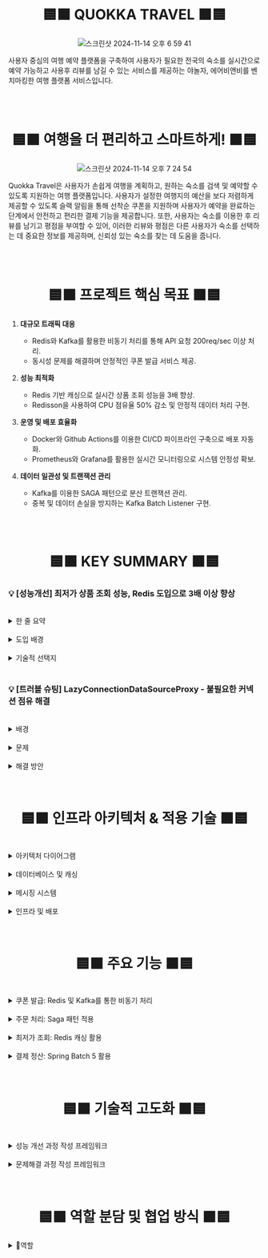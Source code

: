 <div align="center">

# 🟦🟧 QUOKKA TRAVEL 🟧🟦

![스크린샷 2024-11-14 오후 6 59 41](https://github.com/user-attachments/assets/f3e4bc05-86a7-4916-b805-b1bac7a6fcf3)

</div>

사용자 중심의 여행 예약 플랫폼을 구축하여 사용자가 필요한 전국의 숙소를 실시간으로 예약 가능하고 사용후 리뷰를 남길 수 있는 서비스를 제공하는 야놀자, 에어비앤비를 벤치마킹한 여행 플랫폼 서비스입니다.


<br>
<br>

<div align="center">

# 🟦🟧 여행을 더 편리하고 스마트하게! 🟧🟦

![스크린샷 2024-11-14 오후 7 24 54](https://github.com/user-attachments/assets/355f0d16-6132-4aca-a20f-ac800880b114)

</div>

Quokka Travel은 사용자가 손쉽게 여행을 계획하고, 원하는 숙소를 검색 및 예약할 수 있도록 지원하는 여행 플랫폼입니다. 사용자가 설정한 여행지의 예산을 보다 저렴하게 제공할 수 있도록 슬랙 알림을 통해 선착순 쿠폰을 지원하며 사용자가 예약을 완료하는 단계에서 안전하고 편리한 결제 기능을 제공합니다. 또한, 사용자는 숙소를 이용한 후 리뷰를 남기고 평점을 부여할 수 있어, 이러한 리뷰와 평점은 다른 사용자가 숙소를 선택하는 데 중요한 정보를 제공하며, 신뢰성 있는 숙소를 찾는 데 도움을 줍니다.

<br>
<br>

<div align="center">

# 🟦🟧 프로젝트 핵심 목표 🟧🟦

</div>

1. **대규모 트래픽 대응**
    - Redis와 Kafka를 활용한 비동기 처리를 통해 API 요청 200req/sec 이상 처리.
    - 동시성 문제를 해결하며 안정적인 쿠폰 발급 서비스 제공.

2. **성능 최적화**
    - Redis 기반 캐싱으로 실시간 상품 조회 성능을 3배 향상.
    - Redisson을 사용하여 CPU 점유율 50% 감소 및 안정적 데이터 처리 구현.

3. **운영 및 배포 효율화**
    - Docker와 Github Actions를 이용한 CI/CD 파이프라인 구축으로 배포 자동화.
    - Prometheus와 Grafana를 활용한 실시간 모니터링으로 시스템 안정성 확보.

4. **데이터 일관성 및 트랜잭션 관리**
    - Kafka를 이용한 SAGA 패턴으로 분산 트랜잭션 관리.
    - 중복 및 데이터 손실을 방지하는 Kafka Batch Listener 구현.


<div align="center">

<br>
<br>

# 🟦🟧 KEY SUMMARY 🟧🟦

</div>

### 💡 [성능개선] 최저가 상품 조회 성능, Redis 도입으로 3배 이상 향상
<br>
<details>
<summary> 한 줄 요약 </summary> 
  <br>
   - Redis 도입으로 기존 DB 조회보다 **348% 성능 개선**  
   - 대규모 트래픽 환경에서도 안정적인 서비스 유지  

![성능 개선 이미지]
</details>
<br>
<details>
<summary> 도입 배경 </summary> 
   - 상품의 최저가를 제공하기 위해 외부 서버에서 제공하는 타임세일 상품의 할인율과 상품 자체의 할인율을 비교하는 기능이 필요  
</details>
<br>
<details>
<summary> 기술적 선택지 </summary>

1. **DB 데이터 적재**
    - 스케줄링 작업으로 짧은 시간 내 대량의 데이터를 수정하는 것은 데이터베이스에 과도한 부하 발생
    - 상품 자체의 할인율과 타임세일 할인율을 분리하여 별도 컬럼 저장 필요

2. **Redis 캐싱**
    - 실시간 최저가 할인율로 최신 정보와 가격 제공
    - TTL 설정으로 타임세일 종료 시 자동 데이터 삭제

**결론:** Redis 도입을 결정하여 성능 및 효율성을 크게 개선
</details>
<br>

### 💡 [트러블 슈팅] LazyConnectionDataSourceProxy - 불필요한 커넥션 점유 해결
<br>
<details>
<summary> 배경 </summary>
   - **스프링 배치 5버전 도입**  
     - 정산은 실시간이 아닌, 이용자가 적은 시간에 일괄 처리하도록 배치 선택  
     - 메인 DB와 배치 메타데이터 DB 분리 필요  
   - **배치 메타데이터 테이블 생성 필수화**  
     - 메타데이터 전용 DB를 나누는 구조로 전환  
   - **멀티 DataSource 구성**  
     - 메인 DataSource와 배치 DataSource로 데이터베이스 모듈 구분  
</details>
<br>
<details>
<summary> 문제 </summary>  
  <br>
  - 실제 DB 요청 없이도 불필요한 커넥션 점유 발생  
  - 스프링은 트랜잭션 진입 시 커넥션 풀에서 커넥션을 점유  
  - 멀티 DataSource로 인해 두 DataSource 모두 커넥션 점유  
</details>

<br>

<details>

  <summary> 해결 방안 </summary>
  <br>
  - **LazyConnectionDataSourceProxy 클래스 사용**  
  - 실제 DB 요청 전까지 커넥션 점유를 지연시키는 프록시 DataSource 활용  

![LazyConnectionDataSourceProxy 이미지]

- 이를 통해 **실제 DB 요청 시에만 커넥션 점유**로 불필요한 리소스 낭비를 해결
</details>

<br>
<br>

<div align="center">

# 🟦🟧 인프라 아키텍처 & 적용 기술 🟧🟦

</div>

<br>

<details>
  <summary> 아키텍처 다이어그램 </summary>
  <br>
  위 아키텍처는 **MSA 기반의 이커머스 서비스** 구조를 나타냅니다.  
  각 모듈은 Redis, Kafka를 통해 통신하며, Docker로 컨테이너화되어 CI/CD를 통해 자동 배포됩니다.
</details>

<br>

<details>
  <summary> 데이터베이스 및 캐싱 </summary>
  <br>
  1. **Redis**  
  - **적용 위치**: 캐시 서버  
  - **사용 이유**: 실시간 상품 할인율과 최저가 조회 성능 향상. TTL 설정으로 타임세일 종료 시 데이터 자동 삭제. 
</details>

<br>

<details>
  <summary> 메시징 시스템 </summary>
  <br>
  1. **Apache Kafka**  
  - **적용 위치**: 서비스 간 비동기 통신  
  - **사용 이유**: 대규모 메시지 처리를 위한 안정적 메시징 큐 구현.  
  - **구체적 역할**: 주문 생성 시 재고 차감, 쿠폰 적용 등 서비스 간 데이터 일관성 보장.
</details>

<br>

<details>
  <summary> 인프라 및 배포 </summary>
  <br>
1. **Docker**  
  - **적용 위치**: 모든 서비스 컨테이너화  
  - **사용 이유**: 환경 이식성과 배포 속도 개선.  

2. **Github Actions**
- **적용 위치**: CI/CD 파이프라인
- **사용 이유**: 자동화된 코드 품질 검사와 배포 구현.

3. **Prometheus & Grafana**
    - **적용 위치**: 실시간 모니터링
    - **사용 이유**: 주요 메트릭(트래픽, CPU 사용량 등) 수집 및 시각화로 장애 발생 시 빠른 대응 가능.
</details>


<br>
<br>

<div align="center">

# 🟦🟧 주요 기능 🟧🟦

</div>

<br>

<details>
  <summary> 쿠폰 발급: Redis 및 Kafka를 통한 비동기 처리 </summary>
  <br>
### 🍁 **쿠폰 발급: Redis 및 Kafka를 통한 비동기 처리**
- 대용량 트래픽을 수용하기 위해 Redis와 Kafka를 활용한 비동기 쿠폰 발급 시스템 구현.
- Redis Lua Script로 동시성 제어 및 쿠폰 발급 상태 관리.
</details>

<br>

<details>
  <summary> 주문 처리: Saga 패턴 적용 </summary>
  <br>
### 🍁 **쿠폰 발급: Redis 및 Kafka를 통한 비동기 처리**
- 대용량 트래픽을 수용하기 위해 Redis와 Kafka를 활용한 비동기 쿠폰 발급 시스템 구현.
- Redis Lua Script로 동시성 제어 및 쿠폰 발급 상태 관리.
</details>

<br>

<details>
  <summary> 최저가 조회: Redis 캐싱 활용 </summary>
  <br>
### 🍁 **쿠폰 발급: Redis 및 Kafka를 통한 비동기 처리**
- 대용량 트래픽을 수용하기 위해 Redis와 Kafka를 활용한 비동기 쿠폰 발급 시스템 구현.
- Redis Lua Script로 동시성 제어 및 쿠폰 발급 상태 관리.
</details>

<br>

<details>
  <summary> 결제 정산: Spring Batch 5 활용 </summary>
  <br>
### 🍁 **쿠폰 발급: Redis 및 Kafka를 통한 비동기 처리**
- 대용량 트래픽을 수용하기 위해 Redis와 Kafka를 활용한 비동기 쿠폰 발급 시스템 구현.
- Redis Lua Script로 동시성 제어 및 쿠폰 발급 상태 관리.
</details>

<br>
<br>

<div align="center">

# 🟦🟧 기술적 고도화 🟧🟦

</div>

<br>

<details>
  <summary> 성능 개선 과정 작성 프레임워크 </summary>
  <br>
[내가 구현한 기능]

[주요 로직]

[배경]

[요구사항]

[선택지]

[의사결정/사유]

</details>

<br>

<details>
  <summary> 문제해결 과정 작성 프레임워크 </summary>
  <br>
[성능 개선 / 코드 개선 요약]

[문제 정의]

[가설]

[해결 방안]
- 문제 해결을 위한 의사결정 과정
- 해결 과정

[해결 완료]
- 결과
- 전후 데이터 비교

[회고]
- 기술의 장단점
- 다시 시도한다면?
</details>

<br>
<br>

<div align="center">

# 🟦🟧 역할 분담 및 협업 방식 🟧🟦

</div>

<details>
  <summary> 역할 </summary>
  <br>
| 이름   | 포지션   | 담당(개인별 기여점)                                                                                                            | Github 링크                       |
|--------|----------|-----------------------------------------------------------------------------------------------------------------------------|-----------------------------------|
| 김ㅇㅇ | 리더     | ▶ **결제**: 토스페이먼츠 PG 연동, 간편결제 구현<br>▶ **정산**: 스프링 배치 활용 (Jpa → Jdbc 변경하여 4.6배 개선)<br>▶ **배포**: 멀티모듈 설정, 멀티 데이터소스 설정, Graceful Shutdown 구현, CI/CD 적용 | [🍁 깃헙링크] |
| 조ㅇㅇ | 부리더   | ▶ **쿠폰**: Redis Lua Script를 통한 동시성 제어 및 대규모 트래픽 제어<br>▶ **타임세일**: Kafka 비동기 발급 처리, 분산락을 통한 동시성 제어                          | [🍁 깃헙링크]    |
| 박ㅇㅇ | 팀원     | ▶ **주문**: MSA 기반 주문 로직 구현, Kafka 기반 SAGA 패턴 적용<br>▶ **스케줄러**: 결제 단계 주문 자동 삭제                                                | [🍁 깃헙링크]     |
| 정ㅇㅇ | 팀원     | ▶ **유레카 & 게이트웨이**: CircuitBreaker, Retry 장애 대응 구축<br>▶ **유저**: Kafka Batch Listener를 활용한 대용량 데이터 적재<br>▶ **상품**: Redis 최저가 조회 성능 개선, Kafka 비동기 통신 구현 | [🍁 깃헙링크]    |


<br>

<details>
  <summary> 그라운드 룰 </summary>
  <br>
🍁 **문제 발생 시 즉시 공유**  
- 문제가 발생하면 팀원들에게 빠르게 상황을 공유하여 협력 해결.

🍁 **정규 시간 내 풀타임 화면 공유**
- 업무 시간 동안 항상 화면을 공유하여 투명한 협업 유지.

🍁 **사소한 것도 질문하기**
- 궁금한 점이나 막힌 부분은 사소한 것이라도 즉시 물어보고 해결.

🍁 **스크럼에서 트러블 슈팅 및 구현 사항 설명**
- 매일 스크럼 시간에 구현 진행 상황과 문제 해결 과정을 공유.

🍁 **1Day, 1Issue, 1PR 원칙**
- 하루에 하나의 이슈를 처리하고 PR 생성.

🍁 **1PR 당 3개 이상의 리뷰 남기기**
- 각 PR에 대해 최소 3개의 리뷰를 작성하여 코드 품질을 개선.
</details>

<br>
<br>

<div align="center">

# 🟦🟧 성과 및 회고 🟧🟦

</div>


<br>
<br>
<br>
<br>
<br>
<br>
# ✈️ Quokka Travel

QuokkaTravel은 쿼카와 함께 여행을 다니며 여행지의 사람들과 커뮤니케이션을 할 수 있는 서비스입니다.

> 여행 숙소 정보를 확인하고, 여행이 시작되면 여행지의 사람들과 **대화**를 나눌 수 있습니다.
> 여행지의 다양한 이벤트와 함께 행복한 여행을 할 수 있습니다.

### 기능 1

- 여행지 숙소 예약

### 기능 2

- 여행지에 대해서 다양한 사람들과의 대화를 할 수 있는 오픈채팅

---

# ✔︎ Index

1. [팀 소개](#👨‍👦‍👦-팀-소개)
2. [주요 기능](#💡-주요-기능)
3. [Framework](#📚-Framework)
4. [기술 특장점](#🛠-기술-특장점)
5. [Challenges & TroubleShooting](#Challenges-and-TroubleShooting)
6. [라이센스](#라이센스)
7. [문의](#문의)

---

# 👨‍👨‍👦‍👦 팀 소개

|         [배주희]          |         [이재현]          |          [이승언]           |         [안동환]          |         [안예환]          |
| :---: | :---: | :---: | :---: | :---: |
| ![DALL·E-2024-11-06-21 27](https://github.com/user-attachments/assets/2affac05-5b2c-47f4-a894-85205e3d1bc1) | ![DALL·E-2024-11-06-21 22](https://github.com/user-attachments/assets/f5a19c45-d6e0-421d-8eb6-37b253c6cffb) | ![DALL·E-2024-11-06-21 37_1](https://github.com/user-attachments/assets/3c7ca556-9035-421c-b1e4-1a9c45aa6589) | ![DALL·E-2024-11-06-21 37](https://github.com/user-attachments/assets/b9f08ce2-f4af-41a6-b8c7-ad5e0316a03e) | ![DALL·E-2024-11-06-21 21](https://github.com/user-attachments/assets/a90ec70a-d2af-49ac-9aeb-6397c1fe43f4) |
| Pear Caution Caution | 한산이가 | 미니언즈 | 안안동동환환 | Mosquito An |

---

# 💡 주요 기능

## 📐 숙소 예약

- 여행지의 숙소를 예약할 수 있습니다.

<br />

## 🖊️ 지역별 실시간 오픈 채팅

- 실시간 채팅으로 해당 지역 사람들과 소통하며 여행에 대한 정보를 얻을 수 있습니다.

<br />

## 💭 다양한 이벤트 확인

- 여행지의 다양한 이벤트를 한눈에 확인할 수 있습니다.

---

# 📚 System Architecture
- Quokka Travel에서 사용한 Architecture는 다음과 같습니다.


---

# 🚀 Challenges and TroubleShooting
- 구현을 하면서 겪은 문제들과 그 해결방안들을 정리해두었습니다.




-------


![스크린샷 2024-11-14 오후 6 59 20](https://github.com/user-attachments/assets/26e4539f-c0f2-45d4-b243-a979afebac67)








# Quakka-Travel

![largeImageSrc adapt 740 medium](https://github.com/user-attachments/assets/fb3c6851-7b93-4f06-86c0-d54b75bb5a30)

쿼카와 함께하는 여행 플랫폼입니다!
---

# ✈️ Quokka Travel

QuokkaTravel은 쿼카와 함께 여행을 다니며 여행지의 사람들과 커뮤니케이션을 할 수 있는 서비스입니다.

> 여행 숙소 정보를 확인하고, 여행이 시작되면 여행지의 사람들과 **대화**를 나눌 수 있습니다.
> 여행지의 다양한 이벤트와 함께 행복한 여행을 할 수 있습니다.

### 기능 1

- 여행지 숙소 예약

### 기능 2

- 여행지에 대해서 다양한 사람들과의 대화를 할 수 있는 오픈채팅

---

# ✔︎ Index

1. [팀 소개](#👨‍👦‍👦-팀-소개)
2. [주요 기능](#💡-주요-기능)
3. [Framework](#📚-Framework)
4. [기술 특장점](#🛠-기술-특장점)
5. [Challenges & TroubleShooting](#Challenges-and-TroubleShooting)
6. [라이센스](#라이센스)
7. [문의](#문의)

---

# 👨‍👨‍👦‍👦 팀 소개

|         [배주희]          |         [이재현]          |          [이승언]           |         [안동환]          |         [안예환]          |
| :---: | :---: | :---: | :---: | :---: |
| ![DALL·E-2024-11-06-21 27](https://github.com/user-attachments/assets/2affac05-5b2c-47f4-a894-85205e3d1bc1) | ![DALL·E-2024-11-06-21 22](https://github.com/user-attachments/assets/f5a19c45-d6e0-421d-8eb6-37b253c6cffb) | ![DALL·E-2024-11-06-21 37_1](https://github.com/user-attachments/assets/3c7ca556-9035-421c-b1e4-1a9c45aa6589) | ![DALL·E-2024-11-06-21 37](https://github.com/user-attachments/assets/b9f08ce2-f4af-41a6-b8c7-ad5e0316a03e) | ![DALL·E-2024-11-06-21 21](https://github.com/user-attachments/assets/a90ec70a-d2af-49ac-9aeb-6397c1fe43f4) |
| Pear Caution Caution | 한산이가 | 미니언즈 | 안안동동환환 | Mosquito An |

---

# 💡 주요 기능

## 📐 숙소 예약

- 여행지의 숙소를 예약할 수 있습니다.

<br />

## 🖊️ 지역별 실시간 오픈 채팅

- 실시간 채팅으로 해당 지역 사람들과 소통하며 여행에 대한 정보를 얻을 수 있습니다.

<br />

## 💭 다양한 이벤트 확인

- 여행지의 다양한 이벤트를 한눈에 확인할 수 있습니다.

---

# 📚 System Architecture
- Quokka Travel에서 사용한 Architecture는 다음과 같습니다.


---

# 🚀 Challenges and TroubleShooting
- 구현을 하면서 겪은 문제들과 그 해결방안들을 정리해두었습니다.

------------------------

복사본

<div align="center">

# 🟦🟧 QUOKKA TRAVEL 🟧🟦

![스크린샷 2024-11-14 오후 6 59 41](https://github.com/user-attachments/assets/f3e4bc05-86a7-4916-b805-b1bac7a6fcf3)

</div>

사용자 중심의 여행 예약 플랫폼을 구축하여 사용자가 필요한 전국의 숙소를 실시간으로 예약 가능하고 사용후 리뷰를 남길 수 있는 서비스를 제공하는 야놀자, 에어비앤비를 벤치마킹한 여행 플랫폼 서비스입니다.


<br>
<br>

<div align="center">

# 🟦🟧 여행을 더 편리하고 스마트하게! 🟧🟦

![스크린샷 2024-11-14 오후 7 24 54](https://github.com/user-attachments/assets/355f0d16-6132-4aca-a20f-ac800880b114)

</div>

Quokka Travel은 사용자가 손쉽게 여행을 계획하고, 원하는 숙소를 검색 및 예약할 수 있도록 지원하는 여행 플랫폼입니다. 사용자가 설정한 여행지의 예산을 보다 저렴하게 제공할 수 있도록 슬랙 알림을 통해 선착순 쿠폰을 지원하며 사용자가 예약을 완료하는 단계에서 안전하고 편리한 결제 기능을 제공합니다. 또한, 사용자는 숙소를 이용한 후 리뷰를 남기고 평점을 부여할 수 있어, 이러한 리뷰와 평점은 다른 사용자가 숙소를 선택하는 데 중요한 정보를 제공하며, 신뢰성 있는 숙소를 찾는 데 도움을 줍니다.

<br>
<br>

<div align="center">

# 🟦🟧 프로젝트 핵심 목표 🟧🟦

</div>

1. **대규모 트래픽 대응**
   - Redis와 Kafka를 활용한 비동기 처리를 통해 API 요청 200req/sec 이상 처리.
   - 동시성 문제를 해결하며 안정적인 쿠폰 발급 서비스 제공.

2. **성능 최적화**
   - Redis 기반 캐싱으로 실시간 상품 조회 성능을 3배 향상.
   - Redisson을 사용하여 CPU 점유율 50% 감소 및 안정적 데이터 처리 구현.

3. **운영 및 배포 효율화**
   - Docker와 Github Actions를 이용한 CI/CD 파이프라인 구축으로 배포 자동화.
   - Prometheus와 Grafana를 활용한 실시간 모니터링으로 시스템 안정성 확보.

4. **데이터 일관성 및 트랜잭션 관리**
   - Kafka를 이용한 SAGA 패턴으로 분산 트랜잭션 관리.
   - 중복 및 데이터 손실을 방지하는 Kafka Batch Listener 구현.


<div align="center">

<br>
<br>

# 🟦🟧 KEY SUMMARY 🟧🟦

</div>

### 💡 [성능개선] 최저가 상품 조회 성능, Redis 도입으로 3배 이상 향상
<br>
<details>
<summary> 한 줄 요약 </summary> 
  <br>
   - Redis 도입으로 기존 DB 조회보다 **348% 성능 개선**  
   - 대규모 트래픽 환경에서도 안정적인 서비스 유지  

![성능 개선 이미지]
</details>
<br>
<details>
<summary> 도입 배경 </summary> 
   - 상품의 최저가를 제공하기 위해 외부 서버에서 제공하는 타임세일 상품의 할인율과 상품 자체의 할인율을 비교하는 기능이 필요  
</details>
<br>
<details>
<summary> 기술적 선택지 </summary>

1. **DB 데이터 적재**
   - 스케줄링 작업으로 짧은 시간 내 대량의 데이터를 수정하는 것은 데이터베이스에 과도한 부하 발생
   - 상품 자체의 할인율과 타임세일 할인율을 분리하여 별도 컬럼 저장 필요

2. **Redis 캐싱**
   - 실시간 최저가 할인율로 최신 정보와 가격 제공
   - TTL 설정으로 타임세일 종료 시 자동 데이터 삭제

**결론:** Redis 도입을 결정하여 성능 및 효율성을 크게 개선
</details>
<br>

### 💡 [트러블 슈팅] LazyConnectionDataSourceProxy - 불필요한 커넥션 점유 해결
<br>
<details>
<summary> 배경 </summary>
   - **스프링 배치 5버전 도입**  
     - 정산은 실시간이 아닌, 이용자가 적은 시간에 일괄 처리하도록 배치 선택  
     - 메인 DB와 배치 메타데이터 DB 분리 필요  
   - **배치 메타데이터 테이블 생성 필수화**  
     - 메타데이터 전용 DB를 나누는 구조로 전환  
   - **멀티 DataSource 구성**  
     - 메인 DataSource와 배치 DataSource로 데이터베이스 모듈 구분  
</details>
<br>
<details>
<summary> 문제 </summary>  
  <br>
  - 실제 DB 요청 없이도 불필요한 커넥션 점유 발생  
  - 스프링은 트랜잭션 진입 시 커넥션 풀에서 커넥션을 점유  
  - 멀티 DataSource로 인해 두 DataSource 모두 커넥션 점유  
</details>

<br>

<details>

  <summary> 해결 방안 </summary>
  <br>
  - **LazyConnectionDataSourceProxy 클래스 사용**  
  - 실제 DB 요청 전까지 커넥션 점유를 지연시키는 프록시 DataSource 활용  

![LazyConnectionDataSourceProxy 이미지]

- 이를 통해 **실제 DB 요청 시에만 커넥션 점유**로 불필요한 리소스 낭비를 해결
</details>

<br>
<br>

<div align="center">

# 🟦🟧 인프라 아키텍처 & 적용 기술 🟧🟦

</div>

<br>

<details>
  <summary> 아키텍처 다이어그램 </summary>
  <br>
  위 아키텍처는 **MSA 기반의 이커머스 서비스** 구조를 나타냅니다.  
  각 모듈은 Redis, Kafka를 통해 통신하며, Docker로 컨테이너화되어 CI/CD를 통해 자동 배포됩니다.
</details>

<br>

<details>
  <summary> 데이터베이스 및 캐싱 </summary>
  <br>
  1. **Redis**  
  - **적용 위치**: 캐시 서버  
  - **사용 이유**: 실시간 상품 할인율과 최저가 조회 성능 향상. TTL 설정으로 타임세일 종료 시 데이터 자동 삭제. 
</details>

<br>

<details>
  <summary> 메시징 시스템 </summary>
  <br>
  1. **Apache Kafka**  
  - **적용 위치**: 서비스 간 비동기 통신  
  - **사용 이유**: 대규모 메시지 처리를 위한 안정적 메시징 큐 구현.  
  - **구체적 역할**: 주문 생성 시 재고 차감, 쿠폰 적용 등 서비스 간 데이터 일관성 보장.
</details>

<br>

<details>
  <summary> 인프라 및 배포 </summary>
  <br>
1. **Docker**  
  - **적용 위치**: 모든 서비스 컨테이너화  
  - **사용 이유**: 환경 이식성과 배포 속도 개선.  

2. **Github Actions**
- **적용 위치**: CI/CD 파이프라인
- **사용 이유**: 자동화된 코드 품질 검사와 배포 구현.

3. **Prometheus & Grafana**
   - **적용 위치**: 실시간 모니터링
   - **사용 이유**: 주요 메트릭(트래픽, CPU 사용량 등) 수집 및 시각화로 장애 발생 시 빠른 대응 가능.
</details>


<br>
<br>

<div align="center">

# 🟦🟧 주요 기능 🟧🟦

</div>

<br>

<details>
  <summary> 쿠폰 발급: Redis 및 Kafka를 통한 비동기 처리 </summary>
  <br>
### 🍁 **쿠폰 발급: Redis 및 Kafka를 통한 비동기 처리**
- 대용량 트래픽을 수용하기 위해 Redis와 Kafka를 활용한 비동기 쿠폰 발급 시스템 구현.
- Redis Lua Script로 동시성 제어 및 쿠폰 발급 상태 관리.
</details>

<br>

<details>
  <summary> 주문 처리: Saga 패턴 적용 </summary>
  <br>
### 🍁 **쿠폰 발급: Redis 및 Kafka를 통한 비동기 처리**
- 대용량 트래픽을 수용하기 위해 Redis와 Kafka를 활용한 비동기 쿠폰 발급 시스템 구현.
- Redis Lua Script로 동시성 제어 및 쿠폰 발급 상태 관리.
</details>

<br>

<details>
  <summary> 최저가 조회: Redis 캐싱 활용 </summary>
  <br>
### 🍁 **쿠폰 발급: Redis 및 Kafka를 통한 비동기 처리**
- 대용량 트래픽을 수용하기 위해 Redis와 Kafka를 활용한 비동기 쿠폰 발급 시스템 구현.
- Redis Lua Script로 동시성 제어 및 쿠폰 발급 상태 관리.
</details>

<br>

<details>
  <summary> 결제 정산: Spring Batch 5 활용 </summary>
  <br>
### 🍁 **쿠폰 발급: Redis 및 Kafka를 통한 비동기 처리**
- 대용량 트래픽을 수용하기 위해 Redis와 Kafka를 활용한 비동기 쿠폰 발급 시스템 구현.
- Redis Lua Script로 동시성 제어 및 쿠폰 발급 상태 관리.
</details>

<br>
<br>

<div align="center">

# 🟦🟧 기술적 고도화 🟧🟦

</div>

<br>

<details>
  <summary> 성능 개선 과정 작성 프레임워크 </summary>
  <br>
[내가 구현한 기능]

[주요 로직]

[배경]

[요구사항]

[선택지]

[의사결정/사유]

</details>

<br>

<details>
  <summary> 문제해결 과정 작성 프레임워크 </summary>
  <br>
[성능 개선 / 코드 개선 요약]

[문제 정의]

[가설]

[해결 방안]
- 문제 해결을 위한 의사결정 과정
- 해결 과정

[해결 완료]
- 결과
- 전후 데이터 비교

[회고]
- 기술의 장단점
- 다시 시도한다면?
</details>

<br>
<br>

<div align="center">

# 🟦🟧 역할 분담 및 협업 방식 🟧🟦

</div>

<details>
  <summary> 역할 </summary>
  <br>
| 이름   | 포지션   | 담당(개인별 기여점)                                                                                                            | Github 링크                       |
|--------|----------|-----------------------------------------------------------------------------------------------------------------------------|-----------------------------------|
| 김ㅇㅇ | 리더     | ▶ **결제**: 토스페이먼츠 PG 연동, 간편결제 구현<br>▶ **정산**: 스프링 배치 활용 (Jpa → Jdbc 변경하여 4.6배 개선)<br>▶ **배포**: 멀티모듈 설정, 멀티 데이터소스 설정, Graceful Shutdown 구현, CI/CD 적용 | [🍁 깃헙링크] |
| 조ㅇㅇ | 부리더   | ▶ **쿠폰**: Redis Lua Script를 통한 동시성 제어 및 대규모 트래픽 제어<br>▶ **타임세일**: Kafka 비동기 발급 처리, 분산락을 통한 동시성 제어                          | [🍁 깃헙링크]    |
| 박ㅇㅇ | 팀원     | ▶ **주문**: MSA 기반 주문 로직 구현, Kafka 기반 SAGA 패턴 적용<br>▶ **스케줄러**: 결제 단계 주문 자동 삭제                                                | [🍁 깃헙링크]     |
| 정ㅇㅇ | 팀원     | ▶ **유레카 & 게이트웨이**: CircuitBreaker, Retry 장애 대응 구축<br>▶ **유저**: Kafka Batch Listener를 활용한 대용량 데이터 적재<br>▶ **상품**: Redis 최저가 조회 성능 개선, Kafka 비동기 통신 구현 | [🍁 깃헙링크]    |


<br>

<details>
  <summary> 그라운드 룰 </summary>
  <br>
🍁 **문제 발생 시 즉시 공유**  
- 문제가 발생하면 팀원들에게 빠르게 상황을 공유하여 협력 해결.

🍁 **정규 시간 내 풀타임 화면 공유**
- 업무 시간 동안 항상 화면을 공유하여 투명한 협업 유지.

🍁 **사소한 것도 질문하기**
- 궁금한 점이나 막힌 부분은 사소한 것이라도 즉시 물어보고 해결.

🍁 **스크럼에서 트러블 슈팅 및 구현 사항 설명**
- 매일 스크럼 시간에 구현 진행 상황과 문제 해결 과정을 공유.

🍁 **1Day, 1Issue, 1PR 원칙**
- 하루에 하나의 이슈를 처리하고 PR 생성.

🍁 **1PR 당 3개 이상의 리뷰 남기기**
- 각 PR에 대해 최소 3개의 리뷰를 작성하여 코드 품질을 개선.
</details>

<br>
<br>

<div align="center">

# 🟦🟧 성과 및 회고 🟧🟦

</div>















<br>
<br>
<br>
<br>
<br>
<br>
# ✈️ Quokka Travel

QuokkaTravel은 쿼카와 함께 여행을 다니며 여행지의 사람들과 커뮤니케이션을 할 수 있는 서비스입니다.

> 여행 숙소 정보를 확인하고, 여행이 시작되면 여행지의 사람들과 **대화**를 나눌 수 있습니다.
> 여행지의 다양한 이벤트와 함께 행복한 여행을 할 수 있습니다.

### 기능 1

- 여행지 숙소 예약

### 기능 2

- 여행지에 대해서 다양한 사람들과의 대화를 할 수 있는 오픈채팅

---

# ✔︎ Index

1. [팀 소개](#👨‍👦‍👦-팀-소개)
2. [주요 기능](#💡-주요-기능)
3. [Framework](#📚-Framework)
4. [기술 특장점](#🛠-기술-특장점)
5. [Challenges & TroubleShooting](#Challenges-and-TroubleShooting)
6. [라이센스](#라이센스)
7. [문의](#문의)

---

# 👨‍👨‍👦‍👦 팀 소개

|         [배주희]          |         [이재현]          |          [이승언]           |         [안동환]          |         [안예환]          |
| :---: | :---: | :---: | :---: | :---: |
| ![DALL·E-2024-11-06-21 27](https://github.com/user-attachments/assets/2affac05-5b2c-47f4-a894-85205e3d1bc1) | ![DALL·E-2024-11-06-21 22](https://github.com/user-attachments/assets/f5a19c45-d6e0-421d-8eb6-37b253c6cffb) | ![DALL·E-2024-11-06-21 37_1](https://github.com/user-attachments/assets/3c7ca556-9035-421c-b1e4-1a9c45aa6589) | ![DALL·E-2024-11-06-21 37](https://github.com/user-attachments/assets/b9f08ce2-f4af-41a6-b8c7-ad5e0316a03e) | ![DALL·E-2024-11-06-21 21](https://github.com/user-attachments/assets/a90ec70a-d2af-49ac-9aeb-6397c1fe43f4) |
| Pear Caution Caution | 한산이가 | 미니언즈 | 안안동동환환 | Mosquito An |

---

# 💡 주요 기능

## 📐 숙소 예약

- 여행지의 숙소를 예약할 수 있습니다.

<br />

## 🖊️ 지역별 실시간 오픈 채팅

- 실시간 채팅으로 해당 지역 사람들과 소통하며 여행에 대한 정보를 얻을 수 있습니다.

<br />

## 💭 다양한 이벤트 확인

- 여행지의 다양한 이벤트를 한눈에 확인할 수 있습니다.

---

# 📚 System Architecture
- Quokka Travel에서 사용한 Architecture는 다음과 같습니다.


---

# 🚀 Challenges and TroubleShooting
- 구현을 하면서 겪은 문제들과 그 해결방안들을 정리해두었습니다.




-------


![스크린샷 2024-11-14 오후 6 59 20](https://github.com/user-attachments/assets/26e4539f-c0f2-45d4-b243-a979afebac67)


